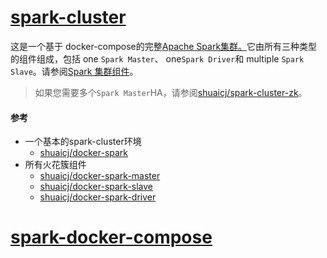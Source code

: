 # [spark-cluster](https://github.com/shuaicj/spark-cluster)

这是一个基于 docker-compose的完整[Apache Spark集群。](https://spark.apache.org/)它由所有三种类型的组件组成，包括 one `Spark Master`、 one`Spark Driver`和 multiple `Spark Slave`。请参阅[Spark 集群组件](https://spark.apache.org/docs/latest/cluster-overview.html)。

> 如果您需要多个`Spark Master`HA，请参阅[shuaicj/spark-cluster-zk](https://github.com/shuaicj/spark-cluster-zk)。

#### 参考

- 一个基本的spark-cluster环境
  - [shuaicj/docker-spark](https://github.com/shuaicj/docker-spark)
- 所有火花簇组件
  - [shuaicj/docker-spark-master](https://github.com/shuaicj/docker-spark-master)
  - [shuaicj/docker-spark-slave](https://github.com/shuaicj/docker-spark-slave)
  - [shuaicj/docker-spark-driver](https://github.com/shuaicj/docker-spark-driver)









# [spark-docker-compose](https://github.com/vkorukanti/spark-docker-compose)







